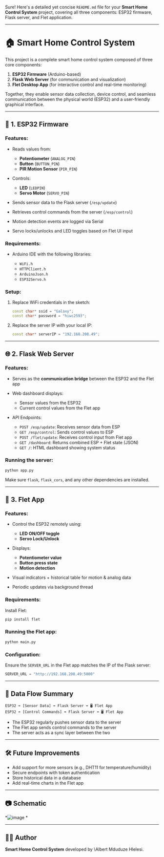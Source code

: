 Sure! Here's a detailed yet concise `README.md` file for your **Smart Home Control System** project, covering all three components: ESP32 firmware, Flask server, and Flet application.

---

# 🏠 Smart Home Control System

This project is a complete smart home control system composed of three core components:

1. **ESP32 Firmware** (Arduino-based)
2. **Flask Web Server** (for communication and visualization)
3. **Flet Desktop App** (for interactive control and real-time monitoring)

Together, they enable sensor data collection, device control, and seamless communication between the physical world (ESP32) and a user-friendly graphical interface.

---

## 📡 1. ESP32 Firmware

### Features:

* Reads values from:

  * **Potentiometer** (`ANALOG_PIN`)
  * **Button** (`BUTTON_PIN`)
  * **PIR Motion Sensor** (`PIR_PIN`)
* Controls:

  * **LED** (`LEDPIN`)
  * **Servo Motor** (`SERVO_PIN`)
* Sends sensor data to the Flask server (`/esp/update`)
* Retrieves control commands from the server (`/esp/control`)
* Motion detection events are logged via Serial
* Servo locks/unlocks and LED toggles based on Flet UI input

### Requirements:

* Arduino IDE with the following libraries:

  * `WiFi.h`
  * `HTTPClient.h`
  * `ArduinoJson.h`
  * `ESP32Servo.h`

### Setup:

1. Replace WiFi credentials in the sketch:

   ```cpp
   const char* ssid = "Galaxy";
   const char* password = "hiwc2593";
   ```
2. Replace the server IP with your local IP:

   ```cpp
   const char* serverIP = "192.168.208.49";
   ```

---

## 🌐 2. Flask Web Server

### Features:

* Serves as the **communication bridge** between the ESP32 and the Flet app
* Web dashboard displays:

  * Sensor values from the ESP32
  * Current control values from the Flet app
* API Endpoints:

  * `POST /esp/update`: Receives sensor data from ESP
  * `GET /esp/control`: Sends control values to ESP
  * `POST /flet/update`: Receives control input from Flet app
  * `GET /dashboard`: Returns combined ESP + Flet state (JSON)
  * `GET /`: HTML dashboard showing system status

### Running the server:

```bash
python app.py
```

Make sure `flask`, `flask_cors`, and any other dependencies are installed.

---

## 🧩 3. Flet App

### Features:

* Control the ESP32 remotely using:

  * **LED ON/OFF toggle**
  * **Servo Lock/Unlock**
* Displays:

  * **Potentiometer value**
  * **Button press state**
  * **Motion detection**
* Visual indicators + historical table for motion & analog data
* Periodic updates via background thread

### Requirements:

Install Flet:

```bash
pip install flet
```

### Running the Flet app:

```bash
python main.py
```

### Configuration:

Ensure the `SERVER_URL` in the Flet app matches the IP of the Flask server:

```python
SERVER_URL = "http://192.168.208.49:5000"
```

---

## 🔄 Data Flow Summary

```
ESP32 ➡️ [Sensor Data] ➡️ Flask Server ➡️ 🖥️ Flet App
ESP32 ⬅️ [Control Commands] ⬅️ Flask Server ⬅️ 🖥️ Flet App
```

* The ESP32 regularly pushes sensor data to the server
* The Flet app sends control commands to the server
* The server acts as a sync layer between the two

---

## 🛠️ Future Improvements

* Add support for more sensors (e.g., DHT11 for temperature/humidity)
* Secure endpoints with token authentication
* Store historical data in a database
* Add real-time charts in the Flet app

---

## 📷 Schematic

*![image](https://github.com/user-attachments/assets/985704e8-c015-4989-bc8a-c617d92ceb99)
*

---

## 👨‍💻 Author

**Smart Home Control System** developed by \Albert Mduduze Hlelesi.

